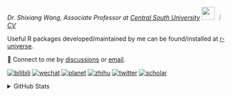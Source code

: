 
<p><em>Dr. Shixiang Wang, Associate Professor at <a href="https://en.csu.edu.cn/">Central South University</a> <img src="https://media.giphy.com/media/WUlplcMpOCEmTGBtBW/giphy.gif" width="30">  ｜ <a href="https://shixiangwang.github.io/cv-shixiang/">CV</a>
</em></p>

Useful R packages developed/maintained by me can be found/installed at [r-universe](https://shixiangwang.r-universe.dev/).

💬 Connect to me by
[discussions](https://github.com/ShixiangWang/self-study/discussions) or [email](mailto:shixiang1994wang@gmail.com). 

[![bilibili](https://img.shields.io/badge/王诗翔-B站-yellow)](https://space.bilibili.com/11553374) [![wechat](https://img.shields.io/badge/王诗翔-微信公众号-important)](https://shixiangwang.github.io/home/logo/qrcode.jpg) [![planet](https://img.shields.io/badge/王诗翔-知识星球-blueviolet)](https://t.zsxq.com/rBqbIei)  [![zhihu](https://img.shields.io/badge/王诗翔-知乎-blue)](https://www.zhihu.com/people/shixiangwang) [![twitter](https://img.shields.io/badge/WangShxiang-twitter-ff69b4)](https://twitter.com/WangShxiang) [![scholar](https://img.shields.io/badge/ShixiangWang-Scholar-00ffff)](https://scholar.google.com/citations?user=FvNp0NkAAAAJ) 

<details>
 
<summary>GitHub Stats</summary>


<!--START_SECTION:waka-->
**🐱 My GitHub Data** 

> 📦 5.0 MB Used in GitHub's Storage 
 > 
> 🚫 Not Opted to Hire
 > 
> 📜 96 Public Repositories 
 > 
> 🔑 30 Private Repositories 
 > 
**I'm an Early 🐤** 

```text
🌞 Morning                2254 commits        ████░░░░░░░░░░░░░░░░░░░░░   16.77 % 
🌆 Daytime                5733 commits        ███████████░░░░░░░░░░░░░░   42.66 % 
🌃 Evening                4548 commits        ████████░░░░░░░░░░░░░░░░░   33.84 % 
🌙 Night                  904 commits         ██░░░░░░░░░░░░░░░░░░░░░░░   06.73 % 
```
📅 **I'm Most Productive on Tuesday** 

```text
Monday                   2132 commits        ████░░░░░░░░░░░░░░░░░░░░░   15.86 % 
Tuesday                  2482 commits        █████░░░░░░░░░░░░░░░░░░░░   18.47 % 
Wednesday                2242 commits        ████░░░░░░░░░░░░░░░░░░░░░   16.68 % 
Thursday                 2130 commits        ████░░░░░░░░░░░░░░░░░░░░░   15.85 % 
Friday                   2061 commits        ████░░░░░░░░░░░░░░░░░░░░░   15.34 % 
Saturday                 1021 commits        ██░░░░░░░░░░░░░░░░░░░░░░░   07.60 % 
Sunday                   1371 commits        ███░░░░░░░░░░░░░░░░░░░░░░   10.20 % 
```


**I Mostly Code in R** 

```text
R                        84 repos            ██████████████░░░░░░░░░░░   54.19 % 
Shell                    9 repos             █░░░░░░░░░░░░░░░░░░░░░░░░   05.81 % 
JavaScript               7 repos             █░░░░░░░░░░░░░░░░░░░░░░░░   04.52 % 
Jupyter Notebook         5 repos             █░░░░░░░░░░░░░░░░░░░░░░░░   03.23 % 
Rust                     2 repos             ░░░░░░░░░░░░░░░░░░░░░░░░░   01.29 % 
```




 Last Updated on 28/09/2024 18:47:33 UTC
<!--END_SECTION:waka-->

> These Readme stats are generated using github action [awesome-readme-stats](https://github.com/anmol098/waka-readme-stats)

-----

**NOTE: Top languages does not indicate my skill level or anything like that. It is just a metric of which languages have been hosted by me on GitHub based on the usage across repositories.**

</details>
